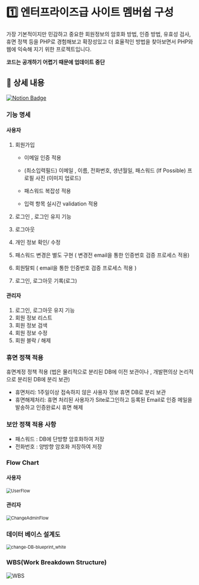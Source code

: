 # 1️⃣ 엔터프라이즈급 사이트 멤버쉽 구성

가장 기본적이지만 민감하고 중요한 회원정보의 암호화 방법, 인증 방법, 유효성 검사, 휴면 정책 등을 PHP로 경험해보고 확장성있고 더 효율적인 방법을 찾아보면서 PHP와 웹에 익숙해 지기 위한 프로젝트입니다. 

**코드는 공개하기 어렵기 때문에 업데이트 중단**



## 📜 상세 내용

[![Notion Badge](http://img.shields.io/badge/-상세내용(노션링크)-orange?style=flat&logo=Notion&link=https://www.notion.so/IT-OJT-1-5cc78eb055e949c3abfac12efb125313#fe50e20073884de791d792eca02cfefb)](https://www.notion.so/IT-OJT-1-5cc78eb055e949c3abfac12efb125313#fe50e20073884de791d792eca02cfefb)

### 기능 명세

#### 사용자

1. 회원가입

   - 이메일 인증 적용

   - (최소입력필드) 이메일 , 이름, 전화번호, 생년월일, 패스워드
      (If Possible) 프로필 사진 (이미지 업로드)
   - 패스워드 복잡성 적용
   - 입력 항목 실시간 validation 적용

2. 로그인  , 로그인 유지 기능
3. 로그아웃
4. 개인 정보 확인/ 수정
5. 패스워드 변경은 별도 구현 ( 변경전 email을 통한 인증번호  검증 프로세스 적용)
6. 회원탈퇴 ( email을 통한 인증번호  검증 프로세스 적용 )
7. 로그인, 로그아웃 기록(로그)



#### 관리자

1. 로그인, 로그아웃 유지 기능
2. 회원 정보 리스트
3. 회원 정보 검색
4. 회원 정보 수정
5. 회원 블락 / 해제



### 휴면 정책 적용

휴면계정 정책 적용  (법은 물리적으로 분리된 DB에  이전 보관이나 , 개발편의상 논리적으로 분리된 DB에 분리 보관)

- 휴면처리: 1주일이상 접속하지 않은 사용자 정보 휴면 DB로 분리 보관
- 휴면해제처리: 휴면 처리된 사용자가 Site로그인하고 등록된 Email로 인증 메일을 발송하고 인증완료시 휴면 해제



### 보안 정책 적용 사항

- 패스워드 : DB에 단방향 암호화하여 저장
- 전화번호 : 양방향 암호화 저장하여 저장



### Flow Chart

#### 사용자

<img src="https://user-images.githubusercontent.com/79291114/130322764-2ea6e118-0d08-417f-ab5e-a1d2ffba7d57.png" alt="UserFlow" style="zoom:80%;" />



#### 관리자

<img src="https://user-images.githubusercontent.com/79291114/130322742-eb1c88b3-9fa6-4bd7-be86-c8e4b1dac1c7.png" alt="ChangeAdminFlow" style="zoom:80%;" />



### 데이터 베이스 설계도

<img src="https://user-images.githubusercontent.com/79291114/130322705-615c46b9-f6f7-4751-bd8b-d399608b0717.png" alt="change-DB-blueprint_white" style="zoom:80%;" />



### WBS(Work Breakdown Structure)

![WBS](https://user-images.githubusercontent.com/79291114/126042378-bd1292af-a45f-4acc-9b55-9d875e03f733.PNG)

